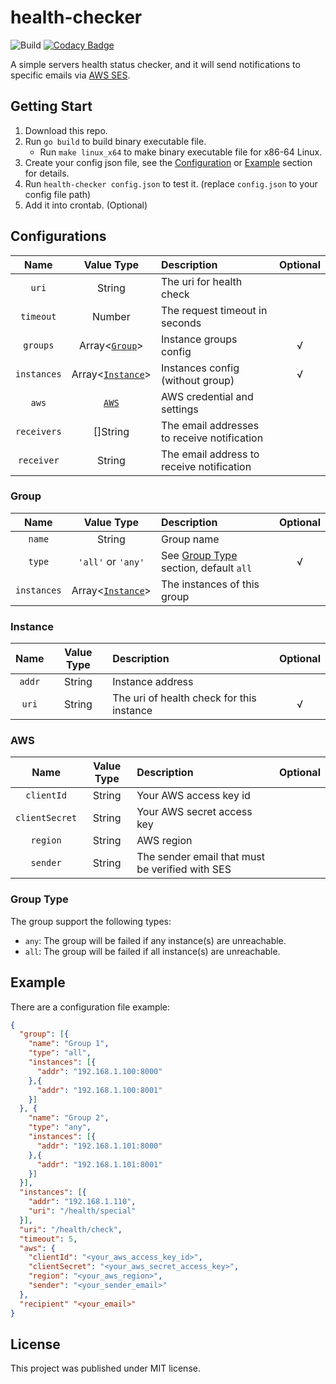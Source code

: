 # health-checker

![Build](https://github.com/ghosind/health-checker/workflows/Build/badge.svg)
[![Codacy Badge](https://app.codacy.com/project/badge/Grade/eadcb3537da04e8c9ea2f7cbdd8b49c0)](https://www.codacy.com/gh/ghosind/health-checker/dashboard?utm_source=github.com&amp;utm_medium=referral&amp;utm_content=ghosind/health-checker&amp;utm_campaign=Badge_Grade)

A simple servers health status checker, and it will send notifications to specific emails via [AWS SES](https://aws.amazon.com/cn/ses/).

## Getting Start

1. Download this repo.
2. Run `go build` to build binary executable file.
    - Run `make linux_x64` to make binary executable file for x86-64 Linux.
3. Create your config json file, see the [Configuration](#configuration) or [Example](#example) section for details.
4. Run `health-checker config.json` to test it. (replace `config.json` to your config file path)
5. Add it into crontab. (Optional)

## Configurations

| Name | Value Type | Description | Optional |
|:----:|:----------:|:------------|:--------:|
| `uri` | String | The uri for health check | |
| `timeout` | Number | The request timeout in seconds | |
| `groups` | Array<[`Group`](#group)> | Instance groups config | √ |
| `instances` | Array<[`Instance`](#instance)> | Instances config (without group) | √ |
| `aws` | [`AWS`](#aws) | AWS credential and settings | |
| `receivers` | []String | The email addresses to receive notification | |
| `receiver` | String | The email address to receive notification | |

### Group

| Name | Value Type | Description | Optional |
|:----:|:----------:|:------------|:--------:|
| `name` | String | Group name | |
| `type` | `'all'` or `'any'` | See [Group Type](#group-type) section, default `all` | √ |
| `instances` | Array<[`Instance`](#instance)> | The instances of this group | |

### Instance

| Name | Value Type | Description | Optional |
|:----:|:----------:|:------------|:--------:|
| `addr` | String | Instance address | |
| `uri` | String | The uri of health check for this instance | √ |

### AWS

| Name | Value Type | Description | Optional |
|:----:|:----------:|:------------|:--------:|
| `clientId` | String | Your AWS access key id | |
| `clientSecret` | String | Your AWS secret access key | |
| `region` | String | AWS region | |
| `sender` | String | The sender email that must be verified with SES | |

### Group Type

The group support the following types:

- `any`: The group will be failed if any instance(s) are unreachable.
- `all`: The group will be failed if all instance(s) are unreachable.

## Example

There are a configuration file example:

```json
{
  "group": [{
    "name": "Group 1",
    "type": "all",
    "instances": [{
      "addr": "192.168.1.100:8000"
    },{
      "addr": "192.168.1.100:8001"
    }]
  }, {
    "name": "Group 2",
    "type": "any",
    "instances": [{
      "addr": "192.168.1.101:8000"
    },{
      "addr": "192.168.1.101:8001"
    }]
  }],
  "instances": [{
    "addr": "192.168.1.110",
    "uri": "/health/special"
  }],
  "uri": "/health/check",
  "timeout": 5,
  "aws": {
    "clientId": "<your_aws_access_key_id>",
    "clientSecret": "<your_aws_secret_access_key>",
    "region": "<your_aws_region>",
    "sender": "<your_sender_email>"
  },
  "recipient" "<your_email>"
}
```

## License

This project was published under MIT license.
